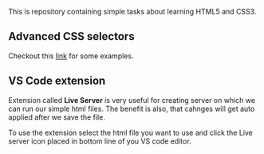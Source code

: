 This is repository containing simple tasks about learning HTML5 and CSS3.

## Advanced CSS selectors

Checkout this [link](https://learn.shayhowe.com/advanced-html-css/complex-selectors/) for some examples.

## VS Code extension

Extension called **Live Server** is very useful for creating server on which we can run our simple html files. The benefit is also, that cahnges will get auto applied after we save the file.

To use the extension select the html file you want to use and click the Live server icon placed in bottom line of you VS code editor.
